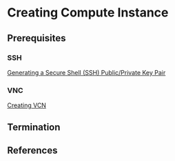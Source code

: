 # Creating Compute Instance

## Prerequisites
### SSH
[Generating a Secure Shell (SSH) Public/Private Key Pair](GeneratingSshKey.md)

### VNC
[Creating VCN](CreatingVCN.md)

## Termination 


## References

